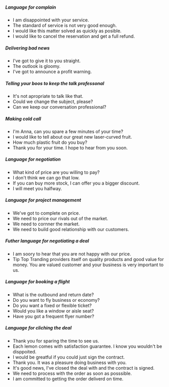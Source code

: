 ##### Language for complain
* I am disappointed with your service.
* The standard of service is not very good enough.
* I would like this matter solved as quickly as posible.
* I would like to cancel the reservation and get a full refund.

##### Delivering bad news
* I've got to give it to you straight.
* The outlook is gloomy.
* I've got to announce a profit warning.

##### Telling your boos to keep the talk professonal
* It's not apropriate to talk like that.
* Could we change the subject, please?
* Can we keep our conversation professional?

##### Making cold call
* I'm Anna, can you spare a few minutes of your time?
* I would like to tell about our great new laser-curved fruit.
* How much plastic fruit do you buy?
* Thank you for your time. I hope to hear from you soon.

##### Language for negotiation
* What kind of price are you willing to pay?
* I don't think we can go that low.
* If you can buy more stock, I can offer you a bigger discount.
* I will meet you halfway.

##### Language for project management
* We've got to complete on price.
* We need to price our rivals out of the market.
* We need to cornner the market.
* We need to build good relationship with our customers.

##### Futher language for negotiating a deal
* I am soory to hear that you are not happy with our price.
* Tip Top Tranding providers itself on quality products and good value for money. You are valued customer and your business
  is very important to us.
  
##### Language for booking a flight
* What is the outbound and return date?
* Do you want to fly business or economy?
* Do you want a fixed or flexible ticket?
* Would you like a window or aisle seat?
* Have you got a frequent flyer number?

##### Language for cliching the deal
* Thank you for sparing the time to see us.
* Each lemon comes with satisfaction guarantee. I know you wouldn't be disppoited.
* I would be greatful if you could just sign the contract.
* Thank you. It was a pleasure doing business with you.
* It's good news, I've closed the deal with and the contract is signed.
* We need to process with the order as soon as posssible.
* I am committed to getting the order deliverd on time.



